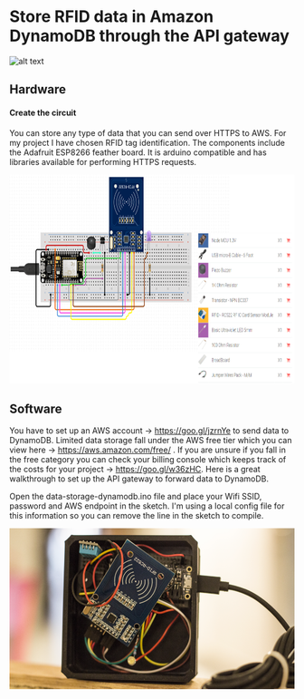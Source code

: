 # Store RFID data in Amazon DynamoDB through the API gateway
<img src="/images/RFID_tags.v2.gif" alt="alt text" width="360" height="240">

## Hardware
#### Create the circuit
You can store any type of data that you can send over HTTPS to AWS. For my project I have chosen RFID tag identification. The components include the Adafruit ESP8266 feather board. It is arduino compatible and has libraries available for performing HTTPS requests. 

<img src="/images/Component-List-and-circuit.png" alt="alt text" width="717" height="369">



## Software
You have to set up an AWS account -> https://goo.gl/jzrnYe to send data to DynamoDB. Limited data storage fall under the AWS free tier which you can view here -> https://aws.amazon.com/free/ . If you are unsure if you fall in the free category you can check your billing console which keeps track of the costs for your project -> https://goo.gl/w36zHC. Here is a great walkthrough to set up the API gateway to forward data to DynamoDB.

Open the data-storage-dynamodb.ino file and place your Wifi SSID, password and AWS endpoint in the sketch. I'm using a local config file for this information so you can remove the line in the sketch to compile. 


<img src="/images/Prototype.png" alt="alt text" width="540" height="284">
